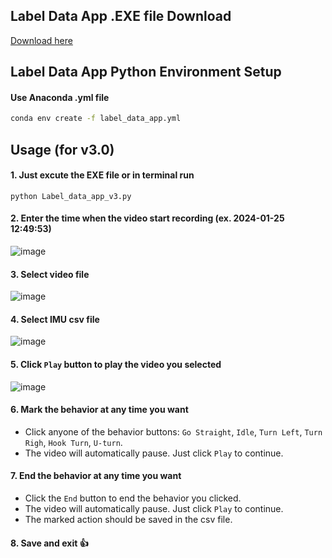 ## Label Data App .EXE file Download
[Download here](https://github.com/SROP6313/Motor_RideTrack/releases)

## Label Data App Python Environment Setup
#### Use Anaconda .yml file
```bash
conda env create -f label_data_app.yml
```

## Usage (for v3.0)
#### 1. Just excute the EXE file or in terminal run
```
python Label_data_app_v3.py
```
#### 2. Enter the time when the video start recording (ex. 2024-01-25 12:49:53)
![image](https://github.com/SROP6313/Motor_RideTrack/assets/103128273/e53ac4d7-a0a9-4fc0-b4a3-ae5bfcb8984d)

#### 3. Select video file
![image](https://github.com/SROP6313/Motor_RideTrack/assets/103128273/d83e7ab9-76a6-4485-afd2-24301284c4d4)

#### 4. Select IMU csv file
![image](https://github.com/SROP6313/Motor_RideTrack/assets/103128273/04eafe1d-9d85-4beb-bbb8-97938b3087d5)

#### 5. Click `Play` button to play the video you selected
![image](https://github.com/user-attachments/assets/866b0df0-2a4c-4276-9c65-e898529d2688)

#### 6. Mark the behavior at any time you want
* Click anyone of the behavior buttons: `Go Straight`, `Idle`, `Turn Left`, `Turn Righ`, `Hook Turn`, `U-turn`.
* The video will automatically pause. Just click `Play` to continue.
#### 7. End the behavior at any time you want
* Click the `End` button to end the behavior you clicked.
* The video will automatically pause. Just click `Play` to continue.
* The marked action should be saved in the csv file.
#### 8. Save and exit :+1:
